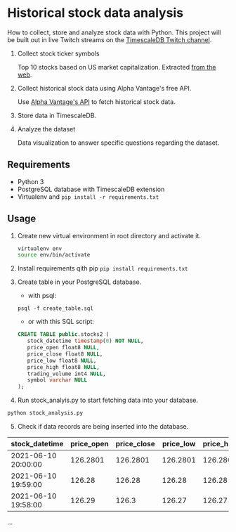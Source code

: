# Historical stock data analysis

How to collect, store and analyze stock data with Python. This project will be built out in live Twitch streams on the 
[TimescaleDB Twitch channel](https://www.twitch.tv/timescaledb).


1. Collect stock ticker symbols

   Top 10 stocks based on US market capitalization. 
   Extracted [from the web](https://companiesmarketcap.com/usa/largest-companies-in-the-usa-by-market-cap/).
2. Collect historical stock data using Alpha Vantage's free API.

   Use [Alpha Vantage's API](https://www.alphavantage.co/documentation/) to fetch historical stock data.
3. Store data in TimescaleDB.
4. Analyze the dataset

   Data visualization to answer specific questions regarding the dataset.

## Requirements
* Python 3
* PostgreSQL database with TimescaleDB extension
* Virtualenv and `pip install -r requirements.txt`

## Usage

1. Create new virtual environment in root directory and activate it.
   
   ```bash
   virtualenv env
   source env/bin/activate
   ```

2. Install requirements qith pip
   `pip install requirements.txt`

3. Create table in your PostgreSQL database.
   - with psql:

   `psql -f create_table.sql`
   - or with this SQL script:

   ```sql
   CREATE TABLE public.stocks2 (
      stock_datetime timestamp(0) NOT NULL,
      price_open float8 NULL,
      price_close float8 NULL,
      price_low float8 NULL,
      price_high float8 NULL,
      trading_volume int4 NULL,
      symbol varchar NULL
   );
   ```

4. Run stock_analyis.py to start fetching data into your database.

```bash
python stock_analysis.py
```

5. Check if data records are being inserted into the database.

|stock_datetime|price_open|price_close|price_low|price_high|trading_volume|symbol|
|--------------|----------|-----------|---------|----------|--------------|------|
|2021-06-10 20:00:00|126.2801|126.2801|126.2801|126.2801|1212|AAPL|
|2021-06-10 19:59:00|126.28|126.28|126.28|126.28|420|AAPL|
|2021-06-10 19:58:00|126.29|126.3|126.27|126.27|3021|AAPL|
...